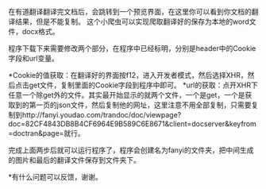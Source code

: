 在有道翻译翻译完文档后，会跳转到一个预览界面，在这里你可以看到你文档的翻译结果，但是不能复制。
这个小爬虫可以实现爬取翻译好的保存为本地的word文件，docx格式。

程序下载下来需要修改两个部分，在程序中已经标明，分别是header中的Cookie字段和url变量。

*Cookie的值获取：在翻译好的界面按f12，进入开发者模式，然后选择XHR，然后点击get文件，复制里面的Cookie字段到程序中即可。
*url的获取：点开XHR下任意一个除get外的文件。其实最开始显示的就两个文件，一个是get，一个是获取到的第一页的json文件，然后复制他的网址，这里注意不用全部复制，只需要复制到http://fanyi.youdao.com/trandoc/doc/viewpage?doc=82CF4843DB8B4CF6964E9B589C6E8671&client=docserver&keyfrom=doctran&page=就行。

完成上面两步后就可以运行程序了，程序会创建名为fanyi的文件夹，把中间生成的图片和最后的翻译文件保存到文件夹下。



*有什么问题可以反馈，谢谢。
